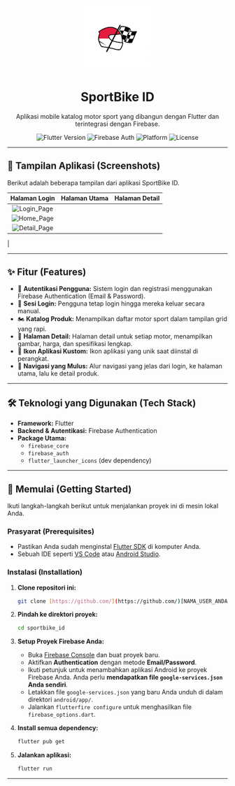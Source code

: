 <p align="center">
  <img src="assets/images/logo_launcher.png" alt="SportBike ID Logo" width="150"/>
</p>

<h1 align="center">SportBike ID</h1>

<p align="center">
  Aplikasi mobile katalog motor sport yang dibangun dengan Flutter dan terintegrasi dengan Firebase.
</p>

<p align="center">
  <img src="https://img.shields.io/badge/Flutter-3.x-blue?logo=flutter" alt="Flutter Version">
  <img src="https://img.shields.io/badge/Firebase-Auth-orange?logo=firebase" alt="Firebase Auth">
  <img src="https://img.shields.io/badge/Platform-Android-green?logo=android" alt="Platform">
  <img src="https://img.shields.io/badge/License-MIT-purple" alt="License">
</p>

---

## 📸 Tampilan Aplikasi (Screenshots)

Berikut adalah beberapa tampilan dari aplikasi SportBike ID.

| Halaman Login | Halaman Utama | Halaman Detail |
| :-----------: | :-----------: | :--------------: |
| ![Login_Page](https://github.com/user-attachments/assets/c9d52379-b9f6-4c71-b2a2-f896ce3502f4)
| ![Home_Page](https://github.com/user-attachments/assets/807e407f-d564-421c-a549-595676d1ffa8)
| ![Detail_Page](https://github.com/user-attachments/assets/21ac39d5-4452-4c24-8f0d-efb1cf4d4eb9)
|

---

## ✨ Fitur (Features)

-   🔐 **Autentikasi Pengguna:** Sistem login dan registrasi menggunakan Firebase Authentication (Email & Password).
-   🚪 **Sesi Login:** Pengguna tetap login hingga mereka keluar secara manual.
-   🏍️ **Katalog Produk:** Menampilkan daftar motor sport dalam tampilan grid yang rapi.
-   📄 **Halaman Detail:** Halaman detail untuk setiap motor, menampilkan gambar, harga, dan spesifikasi lengkap.
-   🎨 **Ikon Aplikasi Kustom:** Ikon aplikasi yang unik saat diinstal di perangkat.
-   🚀 **Navigasi yang Mulus:** Alur navigasi yang jelas dari login, ke halaman utama, lalu ke detail produk.

---

## 🛠️ Teknologi yang Digunakan (Tech Stack)

-   **Framework:** Flutter
-   **Backend & Autentikasi:** Firebase Authentication
-   **Package Utama:**
    -   `firebase_core`
    -   `firebase_auth`
    -   `flutter_launcher_icons` (dev dependency)

---

## 🚀 Memulai (Getting Started)

Ikuti langkah-langkah berikut untuk menjalankan proyek ini di mesin lokal Anda.

### Prasyarat (Prerequisites)

-   Pastikan Anda sudah menginstal [Flutter SDK](https://flutter.dev/docs/get-started/install) di komputer Anda.
-   Sebuah IDE seperti [VS Code](https://code.visualstudio.com/) atau [Android Studio](https://developer.android.com/studio).

### Instalasi (Installation)

1.  **Clone repositori ini:**
    ```sh
    git clone [https://github.com/](https://github.com/)[NAMA_USER_ANDA]/sportbike_id.git
    ```

2.  **Pindah ke direktori proyek:**
    ```sh
    cd sportbike_id
    ```

3.  **Setup Proyek Firebase Anda:**
    -   Buka [Firebase Console](https://console.firebase.google.com/) dan buat proyek baru.
    -   Aktifkan **Authentication** dengan metode **Email/Password**.
    -   Ikuti petunjuk untuk menambahkan aplikasi Android ke proyek Firebase Anda. Anda perlu **mendapatkan file `google-services.json` Anda sendiri**.
    -   Letakkan file `google-services.json` yang baru Anda unduh di dalam direktori `android/app/`.
    -   Jalankan `flutterfire configure` untuk menghasilkan file `firebase_options.dart`.

4.  **Install semua dependency:**
    ```sh
    flutter pub get
    ```

5.  **Jalankan aplikasi:**
    ```sh
    flutter run
    ```

---
